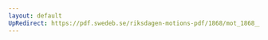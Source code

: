 ```yaml
---
layout: default
UpRedirect: https://pdf.swedeb.se/riksdagen-motions-pdf/1868/mot_1868__ak__00005/mot_1868__ak__00005_002.pdf
---
```

